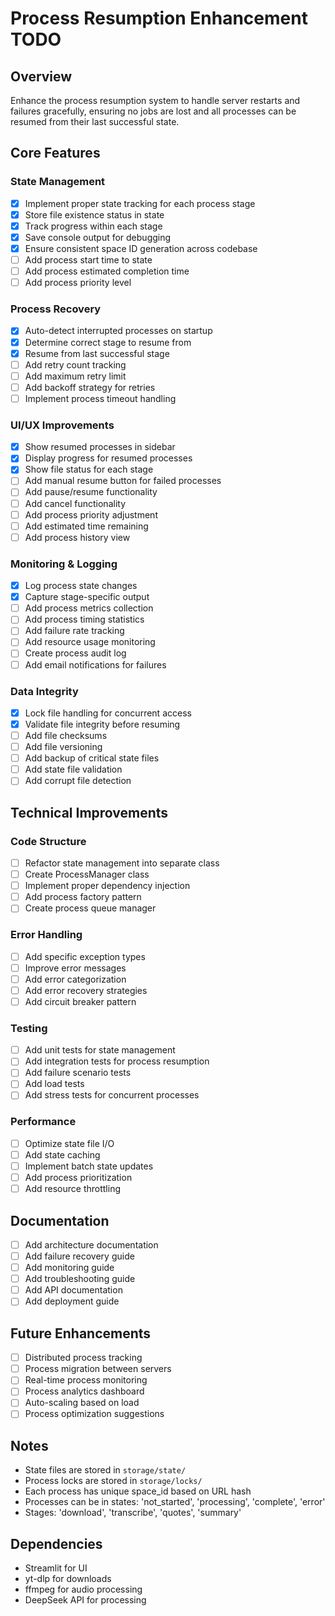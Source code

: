 # Process Resumption Enhancement TODO

## Overview
Enhance the process resumption system to handle server restarts and failures gracefully, ensuring no jobs are lost and all processes can be resumed from their last successful state.

## Core Features

### State Management
- [x] Implement proper state tracking for each process stage
- [x] Store file existence status in state
- [x] Track progress within each stage
- [x] Save console output for debugging
- [x] Ensure consistent space ID generation across codebase
- [ ] Add process start time to state
- [ ] Add process estimated completion time
- [ ] Add process priority level

### Process Recovery
- [x] Auto-detect interrupted processes on startup
- [x] Determine correct stage to resume from
- [x] Resume from last successful stage
- [ ] Add retry count tracking
- [ ] Add maximum retry limit
- [ ] Add backoff strategy for retries
- [ ] Implement process timeout handling

### UI/UX Improvements
- [x] Show resumed processes in sidebar
- [x] Display progress for resumed processes
- [x] Show file status for each stage
- [ ] Add manual resume button for failed processes
- [ ] Add pause/resume functionality
- [ ] Add cancel functionality
- [ ] Add process priority adjustment
- [ ] Add estimated time remaining
- [ ] Add process history view

### Monitoring & Logging
- [x] Log process state changes
- [x] Capture stage-specific output
- [ ] Add process metrics collection
- [ ] Add process timing statistics
- [ ] Add failure rate tracking
- [ ] Add resource usage monitoring
- [ ] Create process audit log
- [ ] Add email notifications for failures

### Data Integrity
- [x] Lock file handling for concurrent access
- [x] Validate file integrity before resuming
- [ ] Add file checksums
- [ ] Add file versioning
- [ ] Add backup of critical state files
- [ ] Add state file validation
- [ ] Add corrupt file detection

## Technical Improvements

### Code Structure
- [ ] Refactor state management into separate class
- [ ] Create ProcessManager class
- [ ] Implement proper dependency injection
- [ ] Add process factory pattern
- [ ] Create process queue manager

### Error Handling
- [ ] Add specific exception types
- [ ] Improve error messages
- [ ] Add error categorization
- [ ] Add error recovery strategies
- [ ] Add circuit breaker pattern

### Testing
- [ ] Add unit tests for state management
- [ ] Add integration tests for process resumption
- [ ] Add failure scenario tests
- [ ] Add load tests
- [ ] Add stress tests for concurrent processes

### Performance
- [ ] Optimize state file I/O
- [ ] Add state caching
- [ ] Implement batch state updates
- [ ] Add process prioritization
- [ ] Add resource throttling

## Documentation
- [ ] Add architecture documentation
- [ ] Add failure recovery guide
- [ ] Add monitoring guide
- [ ] Add troubleshooting guide
- [ ] Add API documentation
- [ ] Add deployment guide

## Future Enhancements
- [ ] Distributed process tracking
- [ ] Process migration between servers
- [ ] Real-time process monitoring
- [ ] Process analytics dashboard
- [ ] Auto-scaling based on load
- [ ] Process optimization suggestions

## Notes
- State files are stored in `storage/state/`
- Process locks are stored in `storage/locks/`
- Each process has unique space_id based on URL hash
- Processes can be in states: 'not_started', 'processing', 'complete', 'error'
- Stages: 'download', 'transcribe', 'quotes', 'summary'

## Dependencies
- Streamlit for UI
- yt-dlp for downloads
- ffmpeg for audio processing
- DeepSeek API for processing 